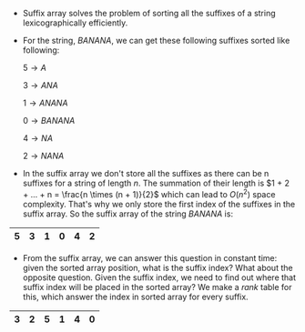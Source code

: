 - Suffix array solves the problem of sorting all the suffixes of a string lexicographically efficiently.
- For the string, $BANANA$, we can get these following suffixes sorted like following:

	$5 \rightarrow A$
	
	$3 \rightarrow ANA$
	
	$1 \rightarrow ANANA$
	
	$0 \rightarrow BANANA$
	
	$4 \rightarrow NA$
	
	$2 \rightarrow NANA$
	
- In the suffix array we don't store all the suffixes as there can be n suffixes for a string of length $n$. The summation of their length is $1 + 2 + ... + n = \frac{n \times (n + 1)}{2}$ which can lead to $O(n^2)$ space complexity. That's why we only store the first index of the suffixes in the suffix array. So the suffix array of the string $BANANA$ is:

| 5 | 3 | 1 | 0 | 4 | 2 |
|---|---|---|---|---|---|

- From the suffix array, we can answer this question in constant time: given the sorted array position, what is the suffix index? What about the opposite question. Given the suffix index, we need to find out where that suffix index will be placed in the sorted array? We make a $rank$ table for this, which answer the index in sorted array for every suffix.

| 3 | 2 | 5 | 1 | 4 | 0 |
| -- | --  | --  | --  | --  | --  | 
